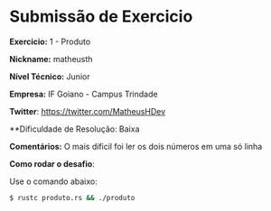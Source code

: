 # Submissão de Exercicio

**Exercicio:** 1 - Produto

**Nickname:** matheusth

**Nível Técnico:** Junior

**Empresa:** IF Goiano - Campus Trindade

**Twitter**: https://twitter.com/MatheusHDev

**Dificuldade de Resolução: Baixa

**Comentários:** O mais dificil foi ler os dois números em uma só linha

**Como rodar o desafio**: 

Use o comando abaixo: 
```bash
$ rustc produto.rs && ./produto
```
